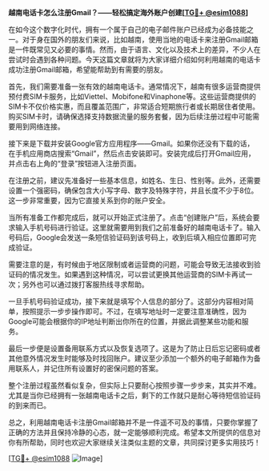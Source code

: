 **越南电话卡怎么注册Gmail？——轻松搞定海外账户创建[[TG💪+ @esim1088](https://t.me/s/esim1088)]**

在如今这个数字化时代，拥有一个属于自己的电子邮件账户已经成为必备技能之一。对于身在国外的朋友们来说，比如越南，使用当地的电话卡来注册Gmail邮箱是一件既常见又必要的事情。然而，由于语言、文化以及技术上的差异，不少人在尝试时会遇到各种问题。今天这篇文章就将为大家详细介绍如何利用越南的电话卡成功注册Gmail邮箱，希望能帮助到有需要的朋友。

首先，我们需要准备一张有效的越南电话卡。通常情况下，越南有很多运营商提供预付费SIM卡服务，比如Viettel、Mobifone和Vinaphone等。这些运营商提供的SIM卡不仅价格实惠，而且覆盖范围广，非常适合短期旅行者或长期居住者使用。购买SIM卡时，请确保选择支持数据流量的服务套餐，因为后续注册过程中可能需要用到网络连接。

接下来是下载并安装Google官方应用程序——Gmail。如果你还没有下载的话，在手机应用商店搜索“Gmail”，然后点击安装即可。安装完成后打开Gmail应用，并点击右上角的“登录”按钮进入注册页面。

在注册之前，建议先准备好一些基本信息，如姓名、生日、性别等。此外，还需要设置一个强密码，确保包含大小写字母、数字及特殊字符，并且长度不少于8位。这一步非常重要，因为它直接关系到你的账户安全。

当所有准备工作都完成后，就可以开始正式注册了。点击“创建账户”后，系统会要求输入手机号码进行验证。这里就需要用到我们之前准备好的越南电话卡了。输入号码后，Google会发送一条短信验证码到该号码上，收到后填入相应位置即可完成验证。

需要注意的是，有时候由于地区限制或者运营商的问题，可能会导致无法接收到验证码的情况发生。如果遇到这种情况，可以尝试更换其他运营商的SIM卡再试一次；另外也可以通过拨打客服热线寻求帮助。

一旦手机号码验证成功，接下来就是填写个人信息的部分了。这部分内容相对简单，按照提示一步步操作即可。不过，在填写地址时一定要注意准确性，因为Google可能会根据你的IP地址判断出你所在的位置，并据此调整某些功能和服务。

最后一步便是设置备用联系方式以及恢复选项了。这是为了防止日后忘记密码或者其他意外情况发生时能够及时找回账户。建议至少添加一个额外的电子邮箱作为备用联系人，并记住所有设置好的密保问题的答案。

整个注册过程虽然看似复杂，但实际上只要耐心按照步骤一步步来，其实并不难。尤其是当你已经拥有一张越南电话卡之后，剩下的工作就只是耐心等待短信验证码的到来而已。

总之，利用越南电话卡注册Gmail邮箱并不是一件遥不可及的事情，只要你掌握了正确的方法并且保持冷静的心态，就一定能够顺利完成。希望本文所提供的信息对你有所帮助，同时也欢迎大家继续关注类似主题的文章，共同探讨更多实用技巧！

[[TG💪+ @esim1088](https://t.me/s/esim1088) ![Image](https://i.postimg.cc/4NQfJmqS/Snipaste-2025-05-13-00-14-12.png)]